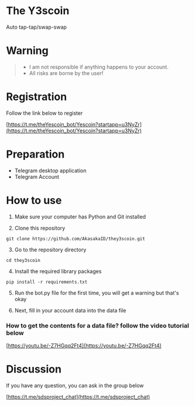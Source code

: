 # The Y3scoin

Auto tap-tap/swap-swap

# Warning

> - I am not responsible if anything happens to your account.
> - All risks are borne by the user!

# Registration

Follow the link below to register

[https://t.me/theYescoin_bot/Yescoin?startapp=u3NyZr](https://t.me/theYescoin_bot/Yescoin?startapp=u3NyZr)

# Preparation
- Telegram desktop application
- Telegram Account

# How to use

1. Make sure your computer has Python and Git installed

2. Clone this repository

```
git clone https://github.com/AkasakaID/they3scoin.git
```

3. Go to the repository directory

```
cd they3scoin
```

4. Install the required library packages

```
pip install -r requirements.txt
```

5. Run the bot.py file for the first time, you will get a warning but that's okay

6. Next, fill in your account data into the data file

### How to get the contents for a data file? follow the video tutorial below

[https://youtu.be/-Z7HGqq2Ft4](https://youtu.be/-Z7HGqq2Ft4)

# Discussion

If you have any question, you can ask in the group below

[https://t.me/sdsproject_chat](https://t.me/sdsproject_chat)